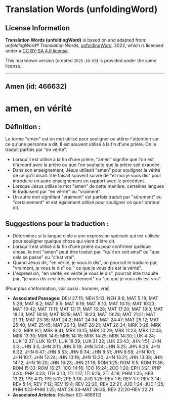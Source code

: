 # Translation Words (unfoldingWord)

## License Information

**Translation Words (unfoldingWord)** is based on and adapted from: _unfoldingWord® Translation Words_, [unfoldingWord](https://unfoldingword.org/utw), 2022, which is licensed under a [CC BY-SA 4.0 license](https://creativecommons.org/licenses/by-sa/4.0/legalcode.en).

This markdown version (created `2025-10-09`) is provided under the same license.



--------------------------------

## Amen (id: 466632)

amen, en vérité
===============

Définition :
------------

Le terme "amen" est un mot utilisé pour souligner ou attirer l'attention sur ce qu'une personne a dit. Il est souvent utilisé à la fin d'une prière. On le traduit parfois par "en vérité".

* Lorsqu'il est utilisé à la fin d'une prière, "amen" signifie que l'on est d'accord avec la prière ou que l'on souhaite que la prière soit exaucée.
* Dans son enseignement, Jésus utilisait "amen" pour souligner la vérité de ce qu'il disait. Il le faisait souvent suivre de "et moi je vous dis" pour introduire un autre enseignement en rapport avec le précédent.
* Lorsque Jésus utilise le mot "amen" de cette manière, certaines langues le traduisent par "en vérité" ou "vraiment".
* Un autre mot signifiant "vraiment" est parfois traduit par "sûrement" ou "certainement" et est également utilisé pour souligner ce que l'orateur dit.

Suggestions pour la traduction :
--------------------------------

* Déterminez si la langue cible a une expression spéciale qui est utilisée pour souligner quelque chose qui vient d'être dit.
* Lorsqu'il est utilisé à la fin d'une prière ou pour confirmer quelque chose, le mot "amen" peut être traduit par, "qu'il en soit ainsi" ou "que cela se passe" ou "c'est vrai".
* Quand Jésus dit, "en vérité, je vous le dis", on pourrait le traduire par, "vraiment, je vous le dis" ou " ce que je vous dis est la vérité".
* L'expression, "en vérité, en vérité je vous le dis", pourrait être traduite par, "je vous dis ceci très sincèrement" ou "ce que je vous dis est vrai".

(Pour plus d'information, voir aussi : honorer, vrai)

* **Associated Passages:** DEU 27:15; NEH 5:13; NEH 8:6; MAT 5:18; MAT 5:26; MAT 6:2; MAT 6:5; MAT 6:16; MAT 8:10; MAT 10:15; MAT 10:23; MAT 10:42; MAT 11:11; MAT 13:17; MAT 16:28; MAT 17:20; MAT 18:3; MAT 18:13; MAT 18:18; MAT 18:19; MAT 19:23; MAT 19:28; MAT 21:21; MAT 21:31; MAT 23:36; MAT 24:2; MAT 24:34; MAT 24:47; MAT 25:12; MAT 25:40; MAT 25:45; MAT 26:13; MAT 26:21; MAT 26:34; MRK 3:28; MRK 8:12; MRK 9:1; MRK 9:41; MRK 10:15; MRK 10:29; MRK 11:23; MRK 12:43; MRK 13:30; MRK 14:9; MRK 14:18; MRK 14:25; MRK 14:30; LUK 4:24; LUK 12:37; LUK 18:17; LUK 18:29; LUK 21:32; LUK 23:43; JHN 1:51; JHN 3:3; JHN 3:5; JHN 3:11; JHN 5:19; JHN 5:24; JHN 5:25; JHN 6:26; JHN 6:32; JHN 6:47; JHN 6:53; JHN 8:34; JHN 8:51; JHN 8:58; JHN 10:1; JHN 10:7; JHN 12:24; JHN 13:16; JHN 13:20; JHN 13:21; JHN 13:38; JHN 14:12; JHN 16:20; JHN 16:23; JHN 21:18; ROM 1:25; ROM 9:5; ROM 11:36; ROM 15:33; ROM 16:27; 1CO 14:16; 1CO 16:24; 2CO 1:20; EPH 3:21; PHP 4:20; PHP 4:23; 1TH 3:13; 1TI 1:17; 1TI 6:16; 2TI 4:18; PHM 1:25; HEB 13:21; 1PE 4:11; 1PE 5:11; 2PE 3:18; JUD 1:25; REV 1:6; REV 1:7; REV 3:14; REV 5:14; REV 7:12; REV 19:4; REV 22:20; REV 22:21; JUD 1:24–JUD 1:25; PHM 1:23–PHM 1:25; MAT 26:33–MAT 26:35; REV 22:20–REV 22:21
* **Associated Articles:** Réaliser (ID: 466912)

